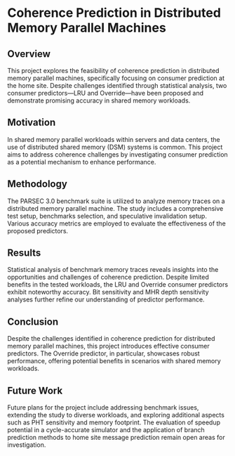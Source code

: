 # Coherence Prediction in Distributed Memory Parallel Machines
## Overview

This project explores the feasibility of coherence prediction in distributed memory parallel machines, specifically focusing on consumer prediction at the home site. Despite challenges identified through statistical analysis, two consumer predictors—LRU and Override—have been proposed and demonstrate promising accuracy in shared memory workloads.
## Motivation

In shared memory parallel workloads within servers and data centers, the use of distributed shared memory (DSM) systems is common. This project aims to address coherence challenges by investigating consumer prediction as a potential mechanism to enhance performance.
## Methodology

The PARSEC 3.0 benchmark suite is utilized to analyze memory traces on a distributed memory parallel machine. The study includes a comprehensive test setup, benchmarks selection, and speculative invalidation setup. Various accuracy metrics are employed to evaluate the effectiveness of the proposed predictors.
## Results

Statistical analysis of benchmark memory traces reveals insights into the opportunities and challenges of coherence prediction. Despite limited benefits in the tested workloads, the LRU and Override consumer predictors exhibit noteworthy accuracy. Bit sensitivity and MHR depth sensitivity analyses further refine our understanding of predictor performance.
## Conclusion

Despite the challenges identified in coherence prediction for distributed memory parallel machines, this project introduces effective consumer predictors. The Override predictor, in particular, showcases robust performance, offering potential benefits in scenarios with shared memory workloads.
## Future Work

Future plans for the project include addressing benchmark issues, extending the study to diverse workloads, and exploring additional aspects such as PHT sensitivity and memory footprint. The evaluation of speedup potential in a cycle-accurate simulator and the application of branch prediction methods to home site message prediction remain open areas for investigation.
